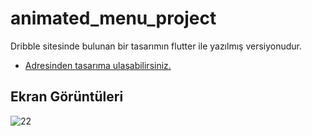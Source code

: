 # animated_menu_project

Dribble sitesinde bulunan bir tasarımın flutter ile yazılmış versiyonudur.
- [Adresinden tasarıma ulaşabilirsiniz.](https://dribbble.com/shots/6351511-Menu-and-Dashboard/attachments/6351511-Menu-and-Dashboard?mode=media)


## Ekran Görüntüleri

![22](https://user-images.githubusercontent.com/48199986/178214366-82f3e2b6-6261-4a50-97d0-5226e9166e03.gif)
